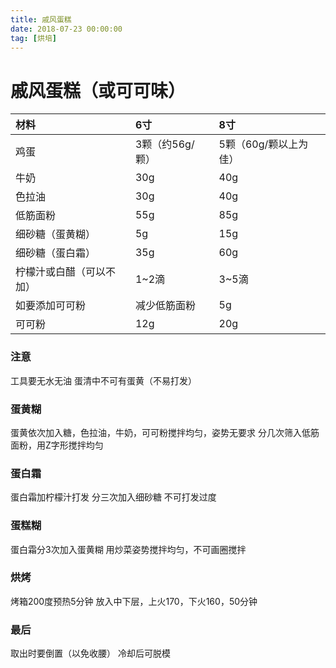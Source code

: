 ```yaml
---
title: 戚风蛋糕
date: 2018-07-23 00:00:00
tag: [烘培]
---
```

# 戚风蛋糕（或可可味）
材料|6寸|8寸
 :- | :- | :- 
鸡蛋|3颗（约56g/颗）|5颗（60g/颗以上为佳）
牛奶|30g|40g
色拉油|30g|40g
低筋面粉|55g|85g
细砂糖（蛋黄糊）|5g|15g
细砂糖（蛋白霜）|35g|60g
柠檬汁或白醋（可以不加）|1~2滴|3~5滴
如要添加可可粉|减少低筋面粉|5g
可可粉|12g|20g
### 注意
工具要无水无油
蛋清中不可有蛋黄（不易打发）
### 蛋黄糊
蛋黄依次加入糖，色拉油，牛奶，可可粉搅拌均匀，姿势无要求
分几次筛入低筋面粉，用Z字形搅拌均匀
### 蛋白霜
蛋白霜加柠檬汁打发
分三次加入细砂糖
不可打发过度
### 蛋糕糊
蛋白霜分3次加入蛋黄糊
用炒菜姿势搅拌均匀，不可画圈搅拌
### 烘烤
烤箱200度预热5分钟
放入中下层，上火170，下火160，50分钟
### 最后
取出时要倒置（以免收腰）
冷却后可脱模